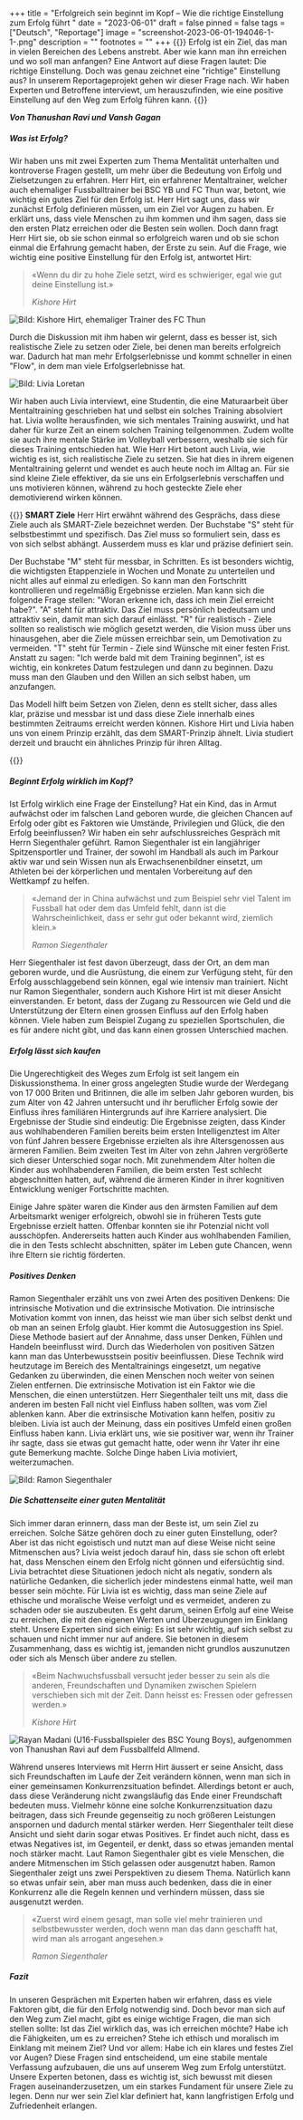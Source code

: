 +++
title = "Erfolgreich sein beginnt im Kopf – Wie die richtige Einstellung zum Erfolg führt "
date = "2023-06-01"
draft = false
pinned = false
tags = ["Deutsch", "Reportage"]
image = "screenshot-2023-06-01-194046-1-1-.png"
description = ""
footnotes = ""
+++
{{<lead>}}
Erfolg ist ein Ziel, das man in vielen Bereichen des Lebens anstrebt. Aber wie kann man ihn erreichen und wo soll man anfangen? Eine Antwort auf diese Fragen lautet: Die richtige Einstellung. Doch was genau zeichnet eine "richtige" Einstellung aus? In unserem Reportageprojekt gehen wir dieser Frage nach. Wir haben Experten und Betroffene interviewt, um herauszufinden, wie eine positive Einstellung auf den Weg zum Erfolg führen kann.
{{</lead>}}

***Von Thanushan Ravi und Vansh Gagan***

##### Was ist Erfolg?

Wir haben uns mit zwei Experten zum Thema Mentalität unterhalten und kontroverse Fragen gestellt, um mehr über die Bedeutung von Erfolg und Zielsetzungen zu erfahren. Herr Hirt, ein erfahrener Mentaltrainer, welcher auch ehemaliger Fussballtrainer bei BSC YB und FC Thun war, betont, wie wichtig ein gutes Ziel für den Erfolg ist. Herr Hirt sagt uns, dass wir zunächst Erfolg definieren müssen, um ein Ziel vor Augen zu haben. Er erklärt uns, dass viele Menschen zu ihm kommen und ihm sagen, dass sie den ersten Platz erreichen oder die Besten sein wollen. Doch dann fragt Herr Hirt sie, ob sie schon einmal so erfolgreich waren und ob sie schon einmal die Erfahrung gemacht haben, der Erste zu sein. Auf die Frage, wie wichtig eine positive Einstellung für den Erfolg ist, antwortet Hirt:

> «Wenn du dir zu hohe Ziele setzt, wird es schwieriger, egal wie gut deine Einstellung ist.»
>
> *Kishore Hirt*

![Bild: Kishore Hirt, ehemaliger Trainer des FC Thun](kishore-hirt-mentaltrainer-23.jpg)

Durch die Diskussion mit ihm haben wir gelernt, dass es besser ist, sich realistische Ziele zu setzen oder Ziele, bei denen man bereits erfolgreich war. Dadurch hat man mehr Erfolgserlebnisse und kommt schneller in einen "Flow", in dem man viele Erfolgserlebnisse hat.

![Bild: Livia Loretan](foto-1-.jpeg)

Wir haben auch Livia interviewt, eine Studentin, die eine Maturaarbeit über Mentaltraining geschrieben hat und selbst ein solches Training absolviert hat. Livia wollte herausfinden, wie sich mentales Training auswirkt, und hat daher für kurze Zeit an einem solchen Training teilgenommen.  Zudem wollte sie auch ihre mentale Stärke im Volleyball verbessern, weshalb sie sich für dieses Training entschieden hat. Wie Herr Hirt betont auch Livia, wie wichtig es ist, sich realistische Ziele zu setzen. Sie hat dies in ihrem eigenen Mentaltraining gelernt und wendet es auch heute noch im Alltag an. Für sie sind kleine Ziele effektiver, da sie uns ein Erfolgserlebnis verschaffen und uns motivieren können, während zu hoch gesteckte Ziele eher demotivierend wirken können.

{{<box>}}
**SMART Ziele**
Herr Hirt erwähnt während des Gesprächs, dass diese Ziele auch als SMART-Ziele bezeichnet werden. 
Der Buchstabe "S" steht für selbstbestimmt und spezifisch. Das Ziel muss so formuliert sein, dass es von sich selbst abhängt. Ausserdem muss es klar und präzise definiert sein.

Der Buchstabe "M" steht für messbar, in Schritten. Es ist besonders wichtig, die wichtigsten Etappenziele in Wochen und Monate zu unterteilen und nicht alles auf einmal zu erledigen. So kann man den Fortschritt kontrollieren und regelmäßig Ergebnisse erzielen. Man kann sich die folgende Frage stellen: "Woran erkenne ich, dass ich mein Ziel erreicht habe?".
"A" steht für attraktiv. Das Ziel muss persönlich bedeutsam und attraktiv sein, damit man sich darauf einlässt.
"R" für realistisch - Ziele sollten so realistisch wie möglich gesetzt werden, die Vision muss über uns hinausgehen, aber die Ziele müssen erreichbar sein, um Demotivation zu vermeiden.
"T" steht für Termin - Ziele sind Wünsche mit einer festen Frist. Anstatt zu sagen: "Ich werde bald mit dem Training beginnen", ist es wichtig, ein konkretes Datum festzulegen und dann zu beginnen. Dazu muss man den Glauben und den Willen an sich selbst haben, um anzufangen.

Das Modell hilft beim Setzen von Zielen, denn es stellt sicher, dass alles klar, präzise und messbar ist und dass diese Ziele innerhalb eines bestimmten Zeitraums erreicht werden können. 
Kishore Hirt und Livia haben uns von einem Prinzip erzählt, das dem SMART-Prinzip ähnelt. Livia studiert derzeit und braucht ein ähnliches Prinzip für ihren Alltag. 

{{</box>}}

##### Beginnt Erfolg wirklich im Kopf?

Ist Erfolg wirklich eine Frage der Einstellung? Hat ein Kind, das in Armut aufwächst oder im falschen Land geboren wurde, die gleichen Chancen auf Erfolg oder gibt es Faktoren wie Umstände, Privilegien und Glück, die den Erfolg beeinflussen? 
Wir haben ein sehr aufschlussreiches Gespräch mit Herrn Siegenthaler geführt. Ramon Siegenthaler ist ein langjähriger Spitzensportler und Trainer, der sowohl im Handball als auch im Parkour aktiv war und sein Wissen nun als Erwachsenenbildner einsetzt, um Athleten bei der körperlichen und mentalen Vorbereitung auf den Wettkampf zu helfen.

> «Jemand der in China aufwächst und zum Beispiel sehr viel Talent im Fussball hat oder dem das Umfeld fehlt, dann ist die Wahrscheinlichkeit, dass er sehr gut oder bekannt wird, ziemlich klein.» 
>
> *Ramon Siegenthaler*

Herr Siegenthaler ist fest davon überzeugt, dass der Ort, an dem man geboren wurde, und die Ausrüstung, die einem zur Verfügung steht, für den Erfolg ausschlaggebend sein können, egal wie intensiv man trainiert. 
Nicht nur Ramon Siegenthaler, sondern auch Kishore Hirt ist mit dieser Ansicht einverstanden. Er betont, dass der Zugang zu Ressourcen wie Geld und die Unterstützung der Eltern einen grossen Einfluss auf den Erfolg haben können. Viele haben zum Beispiel Zugang zu speziellen Sportschulen, die es für andere nicht gibt, und das kann einen grossen Unterschied machen.

##### Erfolg lässt sich kaufen

Die Ungerechtigkeit des Weges zum Erfolg ist seit langem ein Diskussionsthema. In einer gross angelegten Studie wurde der Werdegang von 17 000 Briten und Britinnen, die alle im selben Jahr geboren wurden, bis zum Alter von 42 Jahren untersucht und ihr beruflicher Erfolg sowie der Einfluss ihres familiären Hintergrunds auf ihre Karriere analysiert. 
Die Ergebnisse der Studie sind eindeutig: 
Die Ergebnisse zeigten, dass Kinder aus wohlhabenderen Familien bereits beim ersten Intelligenztest im Alter von fünf Jahren bessere Ergebnisse erzielten als ihre Altersgenossen aus ärmeren Familien. Beim zweiten Test im Alter von zehn Jahren vergrößerte sich dieser Unterschied sogar noch. Mit zunehmendem Alter holten die Kinder aus wohlhabenderen Familien, die beim ersten Test schlecht abgeschnitten hatten, auf, während die ärmeren Kinder in ihrer kognitiven Entwicklung weniger Fortschritte machten. 
	
Einige Jahre später waren die Kinder aus den ärmsten Familien auf dem Arbeitsmarkt weniger erfolgreich, obwohl sie in früheren Tests gute Ergebnisse erzielt hatten. Offenbar konnten sie ihr Potenzial nicht voll ausschöpfen. Andererseits hatten auch Kinder aus wohlhabenden Familien, die in den Tests schlecht abschnitten, später im Leben gute Chancen, wenn ihre Eltern sie richtig förderten. 

##### Positives Denken

Ramon Siegenthaler erzählt uns von zwei Arten des positiven Denkens: Die intrinsische Motivation und die extrinsische Motivation. Die intrinsische Motivation kommt von innen, das heisst wie man über sich selbst denkt und ob man an seinen Erfolg glaubt. 
Hier kommt die Autosuggestion ins Spiel. Diese Methode basiert auf der Annahme, dass unser Denken, Fühlen und Handeln beeinflusst wird. Durch das Wiederholen von positiven Sätzen kann man das Unterbewusstsein positiv beeinflussen. Diese Technik wird heutzutage im Bereich des Mentaltrainings eingesetzt, um negative Gedanken zu überwinden, die einen Menschen noch weiter von seinen Zielen entfernen.
Die extrinsische Motivation ist ein Faktor wie die Menschen, die einen unterstützen. Herr Siegenthaler teilt uns mit, dass die anderen im besten Fall nicht viel Einfluss haben sollten, was vom Ziel ablenken kann. Aber die extrinsische Motivation kann helfen, positiv zu bleiben. Livia ist auch der Meinung, dass ein positives Umfeld einen großen Einfluss haben kann. Livia erklärt uns, wie sie positiver war, wenn ihr Trainer ihr sagte, dass sie etwas gut gemacht hatte, oder wenn ihr Vater ihr eine gute Bemerkung machte. Solche Dinge haben Livia motiviert, weiterzumachen.

![Bild: Ramon Siegenthaler](screenshot-2023-06-01-192213.png)

##### Die Schattenseite einer guten Mentalität

Sich immer daran erinnern, dass man der Beste ist, um sein Ziel zu erreichen. Solche Sätze gehören doch zu einer guten Einstellung, oder? Aber ist das nicht egoistisch und nutzt man auf diese Weise nicht seine Mitmenschen aus?
Livia weist jedoch darauf hin, dass sie schon oft erlebt hat, dass Menschen einem den Erfolg nicht gönnen und eifersüchtig sind. Livia betrachtet diese Situationen jedoch nicht als negativ, sondern als natürliche Gedanken, die sicherlich jeder mindestens einmal hatte, weil man besser sein möchte. Für Livia ist es wichtig, dass man seine Ziele auf ethische und moralische Weise verfolgt und es vermeidet, anderen zu schaden oder sie auszubeuten. Es geht darum, seinen Erfolg auf eine Weise zu erreichen, die mit den eigenen Werten und Überzeugungen im Einklang steht.
Unsere Experten sind sich einig: Es ist sehr wichtig, auf sich selbst zu schauen und nicht immer nur auf andere. Sie betonen in diesem Zusammenhang, dass es wichtig ist, jemanden nicht grundlos auszunutzen oder sich als Mensch über andere zu stellen.

> «Beim Nachwuchsfussball versucht jeder besser zu sein als die anderen, Freundschaften und Dynamiken zwischen Spielern verschieben sich mit der Zeit. Dann heisst es: Fressen oder gefressen werden.» 
>
> *Kishore Hirt*

![Rayan Madani (U16-Fussballspieler des BSC Young Boys), aufgenommen von Thanushan Ravi auf dem Fussballfeld Allmend.](screenshot-2023-06-01-194046-1-1-.png)

Während unseres Interviews mit Herrn Hirt äussert er seine Ansicht, dass sich Freundschaften im Laufe der Zeit verändern können, wenn man sich in einer gemeinsamen Konkurrenzsituation befindet. Allerdings betont er auch, dass diese Veränderung nicht zwangsläufig das Ende einer Freundschaft bedeuten muss. Vielmehr könne eine solche Konkurrenzsituation dazu beitragen, dass sich Freunde gegenseitig zu noch größeren Leistungen anspornen und dadurch mental stärker werden. Herr Siegenthaler teilt diese Ansicht und sieht darin sogar etwas Positives. Er findet auch nicht, dass es etwas Negatives ist, im Gegenteil, er denkt, dass so etwas jemanden mental noch stärker macht.
Laut Ramon Siegenthaler gibt es viele Menschen, die andere Mitmenschen im Stich gelassen oder ausgenutzt haben. Ramon Siegenthaler zeigt uns zwei Perspektiven zu diesem Thema. Natürlich kann so etwas unfair sein, aber man muss auch bedenken, dass die in einer Konkurrenz alle die Regeln kennen und verhindern müssen, dass sie ausgenutzt werden.

> «Zuerst wird einem gesagt, man solle viel mehr trainieren und selbstbewusster werden, doch wenn man das dann geschafft hat, wird man als arrogant angesehen.» 
>
> *Ramon Siegenthaler*

##### Fazit

In unseren Gesprächen mit Experten haben wir erfahren, dass es viele Faktoren gibt, die für den Erfolg notwendig sind. Doch bevor man sich auf den Weg zum Ziel macht, gibt es einige wichtige Fragen, die man sich stellen sollte: Ist das Ziel wirklich das, was ich erreichen möchte? Habe ich die Fähigkeiten, um es zu erreichen? Stehe ich ethisch und moralisch im Einklang mit meinem Ziel? Und vor allem: Habe ich ein klares und festes Ziel vor Augen?
Diese Fragen sind entscheidend, um eine stabile mentale Verfassung aufzubauen, die uns auf unserem Weg zum Erfolg unterstützt. Unsere Experten betonen, dass es wichtig ist, sich bewusst mit diesen Fragen auseinanderzusetzen, um ein starkes Fundament für unsere Ziele zu legen. Denn nur wer sein Ziel klar definiert hat, kann langfristigen Erfolg und Zufriedenheit erlangen.